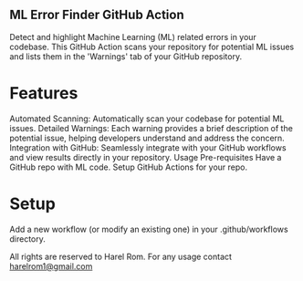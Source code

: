 ## ML Error Finder GitHub Action
Detect and highlight Machine Learning (ML) related errors in your codebase. This GitHub Action scans your repository for potential ML issues and lists them in the 'Warnings' tab of your GitHub repository.

# Features
Automated Scanning: Automatically scan your codebase for potential ML issues.
Detailed Warnings: Each warning provides a brief description of the potential issue, helping developers understand and address the concern.
Integration with GitHub: Seamlessly integrate with your GitHub workflows and view results directly in your repository.
Usage
Pre-requisites
Have a GitHub repo with ML code.
Setup GitHub Actions for your repo.
# Setup
Add a new workflow (or modify an existing one) in your .github/workflows directory.

All rights are reserved to Harel Rom. For any usage contact harelrom1@gmail.com

